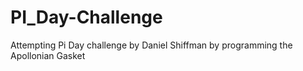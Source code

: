 # PI_Day-Challenge
Attempting Pi Day challenge by Daniel Shiffman by programming the Apollonian Gasket
